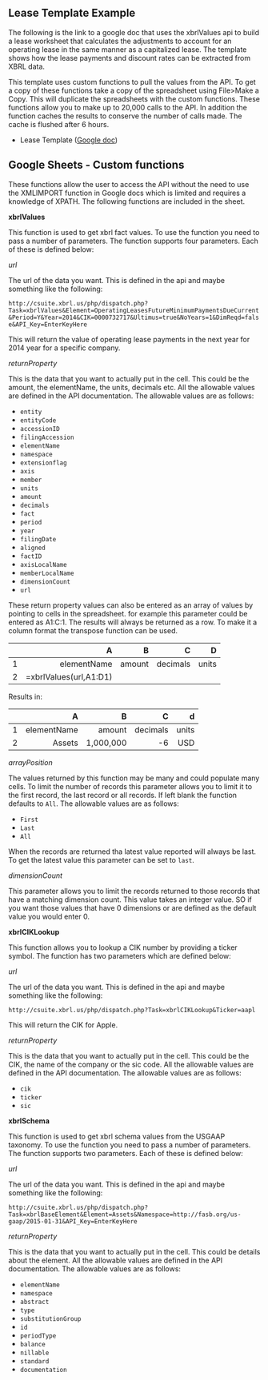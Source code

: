 
Lease Template Example
--
The following is the link to a google doc that uses the xbrlValues api to build a lease worksheet that calculates the adjustments to account for an operating lease in the same manner as a capitalized lease.  The template shows how the lease payments and discount rates can be extracted from XBRL data.

This template uses custom functions to pull the values from the API.  To get a copy of these functions take a copy of the spreadsheet using File>Make a Copy. This will duplicate the spreadsheets with  the custom functions.  These functions allow you to make up to 20,000 calls to the API.  In addition the function caches the results to conserve the number of calls made. The cache is flushed after 6 hours.


* Lease Template ([Google doc](https://docs.google.com/a/xbrl.us/spreadsheets/d/1JA_Gx_Wu0FwNdKatRg-8Ru3gyW36eOr3o7OuUv_QQR4/edit?usp=sharing))


Google Sheets - Custom functions
--
These functions allow the user to access the API without the need to use the XMLIMPORT function in Google docs which is limited and requires a knowledge of XPATH.  The following functions are included in the sheet.

 **xbrlValues**

This function is used to get xbrl fact values. To use the function you need to pass a number of parameters. The function supports four parameters. Each of these is defined below:

*url*

The url of the data you want.  This is defined in the api and maybe something like the following:

`http://csuite.xbrl.us/php/dispatch.php?Task=xbrlValues&Element=OperatingLeasesFutureMinimumPaymentsDueCurrent&Period=Y&Year=2014&CIK=0000732717&Ultimus=true&NoYears=1&DimReqd=false&API_Key=EnterKeyHere`

This will return the value of operating lease payments in the next year for 2014 year for a specific company.

*returnProperty*

This is the data that you want to actually put in the cell. This could be the amount, the elementName, the units, decimals etc.  All the allowable values are defined in the API documentation. The allowable values are as follows:

* `entity`
* `entityCode`
* `accessionID`
* `filingAccession`
* `elementName`
* `namespace`
* `extensionflag`
* `axis`
* `member`
* `units`
* `amount`
* `decimals`
* `fact`
* `period`
* `year`
* `filingDate`
* `aligned`
* `factID`
* `axisLocalName`
* `memberLocalName`
* `dimensionCount`
* `url`

These return property values can also be entered as an array of values by pointing to cells in the spreadsheet. for example this parameter could be entered as A1:C:1.  The results will always be returned as a row.  To make it a column format the transpose function can be used.

| |A|B|C|D|
|---:|---:|---:|---:|---:|
|1|elementName|amount|decimals|units|
|2|=xbrlValues(url,A1:D1)|||||

Results in:

| |A|B|C|d|
|---:|---:|---:|---:|---:|
|1|elementName|amount|decimals|units|
|2|Assets|1,000,000|-6|USD|




*arrayPosition*

The values returned by this function may be many and could populate many cells. To limit the number of records this parameter allows you to limit it to the first record, the last record or all records. If left blank the function defaults to `All`. The allowable values are as follows:
* `First`
* `Last`
* `All`

When the records are returned tha latest value reported will always be last. To get the latest value this parameter can be set to `last`.

*dimensionCount*

This parameter allows you to limit the records returned to those records that have a matching dimension count. This value takes an integer value. SO if you want those values that have 0 dimensions or are defined as the default value you would enter 0.

 **xbrlCIKLookup**

 This function allows you to lookup a CIK number by providing a ticker symbol. The function has two parameters which are defined below:

 *url*

 The url of the data you want.  This is defined in the api and maybe something like the following:

 `http://csuite.xbrl.us/php/dispatch.php?Task=xbrlCIKLookup&Ticker=aapl`

 This will return the CIK for Apple.

 *returnProperty*

 This is the data that you want to actually put in the cell. This could be the CIK, the name of the company or the sic code.  All the allowable values are defined in the API documentation. The allowable values are as follows:

 * `cik`
 * `ticker`
 * `sic`

 **xbrlSchema**

 This function is used to get xbrl schema values from the USGAAP taxonomy. To use the function you need to pass a number of parameters. The function supports two parameters. Each of these is defined below:

 *url*

 The url of the data you want.  This is defined in the api and maybe something like the following:

 `http://csuite.xbrl.us/php/dispatch.php?Task=xbrlBaseElement&Element=Assets&Namespace=http://fasb.org/us-gaap/2015-01-31&API_Key=EnterKeyHere`

 *returnProperty*

 This is the data that you want to actually put in the cell. This could be details about the element.  All the allowable values are defined in the API documentation. The allowable values are as follows:

 * `elementName`
 * `namespace`
 * `abstract`
 * `type`
 * `substitutionGroup`
 * `id`
 * `periodType`
 * `balance`
 * `nillable`
 * `standard`
 * `documentation`
